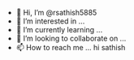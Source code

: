 - 👋 Hi, I’m @rsathish5885
- 👀 I’m interested in ...
- 🌱 I’m currently learning ...
- 💞️ I’m looking to collaborate on ...
- 📫 How to reach me ... hi sathish

<!---
rsathish5885/rsathish5885 is a ✨ special ✨ repository because its `README.md` (this file) appears on your GitHub profile.
You can click the Preview link to take a look at your changes.
--->
